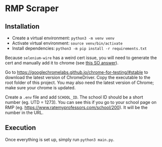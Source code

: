 # RMP Scraper

## Installation

- Create a virtual environment: `python3 -m venv venv`
- Activate virtual environment: `source venv/bin/activate`
- Install dependencies: `python3 -m pip install -r requirements.txt`

Because `selenium-wire` has a weird cert issue, you will need to generate the cert and manually add it to chrome (see [this SO answer](https://stackoverflow.com/a/72267931)).

Go to https://googlechromelabs.github.io/chrome-for-testing/#stable to download the latest version of ChromeDriver. Copy the executable to the root folder of this project. You may also need the latest version of Chrome; make sure your chrome is updated.

Create a `.env` file and add `SCHOOL_ID`. The school ID should be a short number (eg. UTD = 1273). You can see this if you go to your school page on RMP (eg. https://www.ratemyprofessors.com/school/200). It will be the number in the URL.

## Execution

Once everything is set up, simply run `python3 main.py`.
